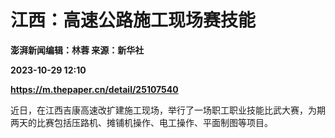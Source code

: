 # 江西：高速公路施工现场赛技能
**澎湃新闻编辑：林蓉 来源：新华社**

**2023-10-29 12:10**

**https://m.thepaper.cn/detail/25107540**

近日，在江西吉康高速改扩建施工现场，举行了一场职工职业技能比武大赛，为期两天的比赛包括压路机、摊铺机操作、电工操作、平面制图等项目。